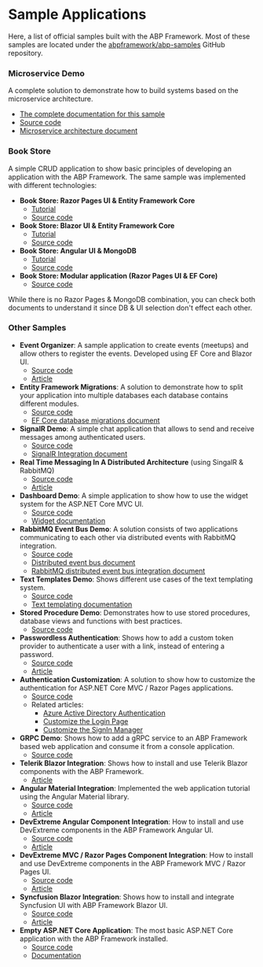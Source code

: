 # Sample Applications

Here, a list of official samples built with the ABP Framework. Most of these samples are located under the [abpframework/abp-samples](https://github.com/abpframework/abp-samples) GitHub repository.

### Microservice Demo

A complete solution to demonstrate how to build systems based on the microservice architecture.

* [The complete documentation for this sample](Microservice-Demo.md)
* [Source code](https://github.com/abpframework/abp-samples/tree/master/MicroserviceDemo)
* [Microservice architecture document](../Microservice-Architecture.md)

### Book Store

A simple CRUD application to show basic principles of developing an application with the ABP Framework. The same sample was implemented with different technologies:

* **Book Store: Razor Pages UI & Entity Framework Core**
  * [Tutorial](https://docs.abp.io/en/abp/latest/Tutorials/Part-1?UI=MVC&DB=EF)
  * [Source code](https://github.com/abpframework/abp-samples/tree/master/BookStore-Mvc-EfCore)
* **Book Store: Blazor UI & Entity Framework Core**
  * [Tutorial](https://docs.abp.io/en/abp/latest/Tutorials/Part-1?UI=Blazor&DB=EF)
  * [Source code](https://github.com/abpframework/abp-samples/tree/master/BookStore-Blazor-EfCore)
* **Book Store: Angular UI & MongoDB**
  * [Tutorial](https://docs.abp.io/en/abp/latest/Tutorials/Part-1?UI=NG&DB=Mongo)
  * [Source code](https://github.com/abpframework/abp-samples/tree/master/BookStore-Angular-MongoDb)
* **Book Store: Modular application (Razor Pages UI & EF Core)**
  * [Source code](https://github.com/abpframework/abp-samples/tree/master/BookStore-Modular)

While there is no Razor Pages & MongoDB combination, you can check both documents to understand it since DB & UI selection don't effect each other.

### Other Samples

* **Event Organizer**: A sample application to create events (meetups) and allow others to register the events. Developed using EF Core and Blazor UI.
  * [Source code](https://github.com/abpframework/abp-samples/tree/master/EventOrganizer)
  * [Article](https://community.abp.io/articles/creating-an-event-organizer-application-with-the-blazor-ui-wbe0sf2z)
* **Entity Framework Migrations**: A solution to demonstrate how to split your application into multiple databases each database contains different modules.
  * [Source code](https://github.com/abpframework/abp-samples/tree/master/EfCoreMigrationDemo)
  * [EF Core database migrations document](../Entity-Framework-Core-Migrations.md)
* **SignalR Demo**: A simple chat application that allows to send and receive messages among authenticated users.
  * [Source code](https://github.com/abpframework/abp-samples/tree/master/SignalRDemo)
  * [SignalR Integration document](../SignalR-Integration.md)
* **Real Time Messaging In A Distributed Architecture** (using SingalR & RabbitMQ)
  * [Source code](https://github.com/abpframework/abp-samples/tree/master/SignalRTieredDemo)
  * [Article](https://community.abp.io/articles/real-time-messaging-in-a-distributed-architecture-using-abp-framework-singalr-rabbitmq-daf47e17)
* **Dashboard Demo**: A simple application to show how to use the widget system for the ASP.NET Core MVC UI.
  * [Source code](https://github.com/abpframework/abp-samples/tree/master/DashboardDemo)
  * [Widget documentation](../UI/AspNetCore/Widgets.md)
* **RabbitMQ Event Bus Demo**: A solution consists of two applications communicating to each other via distributed events with RabbitMQ integration.
  * [Source code](https://github.com/abpframework/abp-samples/tree/master/RabbitMqEventBus)
  * [Distributed event bus document](../Distributed-Event-Bus.md)
  * [RabbitMQ distributed event bus integration document](../Distributed-Event-Bus-RabbitMQ-Integration.md)
* **Text Templates Demo**: Shows different use cases of the text templating system.
  * [Source code](https://github.com/abpframework/abp-samples/tree/master/TextTemplateDemo)
  * [Text templating documentation](../Text-Templating.md)
* **Stored Procedure Demo**: Demonstrates how to use stored procedures, database views and functions with best practices.
  * [Source code](https://github.com/abpframework/abp-samples/tree/master/StoredProcedureDemo)
* **Passwordless Authentication**: Shows how to add a custom token provider to authenticate a user with a link, instead of entering a password.
  * [Source code](https://github.com/abpframework/abp-samples/tree/master/PasswordlessAuthentication)
  * [Article](https://community.abp.io/articles/implementing-passwordless-authentication-with-asp.net-core-identity-c25l8koj)
* **Authentication Customization**: A solution to show how to customize the authentication for ASP.NET Core MVC / Razor Pages applications.
  * [Source code](https://github.com/abpframework/abp-samples/tree/master/Authentication-Customization)
  * Related articles:
    * [Azure Active Directory Authentication](https://community.abp.io/articles/how-to-use-the-azure-active-directory-authentication-for-mvc-razor-page-applications-4603b9cf)
    * [Customize the Login Page](https://community.abp.io/articles/how-to-customize-the-login-page-for-mvc-razor-page-applications-9a40f3cd)
    * [Customize the SignIn Manager](https://community.abp.io/articles/how-to-customize-the-signin-manager-3e858753)
* **GRPC Demo**: Shows how to add a gRPC service to an ABP Framework based web application and consume it from a console application.
  * [Source code](https://github.com/abpframework/abp-samples/tree/master/GrpcDemo)
* **Telerik Blazor Integration**: Shows how to install and use Telerik Blazor components with the ABP Framework.
  * [Article](https://community.abp.io/articles/how-to-integrate-the-telerik-blazor-components-to-the-abp-blazor-ui-q8g31abb)
* **Angular Material Integration**: Implemented the web application tutorial using the Angular Material library.
  * [Source code](https://github.com/abpframework/abp-samples/tree/master/AcmeBookStoreAngularMaterial)
  * [Article](https://community.abp.io/articles/using-angular-material-components-with-the-abp-framework-af8ft6t9)
* **DevExtreme Angular Component Integration**: How to install and use DevExtreme components in the ABP Framework Angular UI.
  * [Source code](https://github.com/abpframework/abp-samples/tree/master/DevExtreme-Angular)
  * [Article](https://community.abp.io/articles/using-devextreme-angular-components-with-the-abp-framework-x5nyvj3i)
* **DevExtreme MVC / Razor Pages Component Integration**: How to install and use DevExtreme components in the ABP Framework MVC / Razor Pages UI.
  * [Source code](https://github.com/abpframework/abp-samples/tree/master/DevExtreme-Mvc)
  * [Article](https://community.abp.io/articles/using-devextreme-components-with-the-abp-framework-zb8z7yqv)
* **Syncfusion Blazor Integration**: Shows how to install and integrate Syncfusion UI with ABP Framework Blazor UI.
  * [Source code](https://github.com/abpframework/abp-samples/tree/master/SyncfusionSample)
  * [Article](https://community.abp.io/articles/using-syncfusion-components-with-the-abp-framework-5ccvi8kc)
* **Empty ASP.NET Core Application**: The most basic ASP.NET Core application with the ABP Framework installed.
  * [Source code](https://github.com/abpframework/abp-samples/tree/master/BasicAspNetCoreApplication)
  * [Documentation](../Getting-Started-AspNetCore-Application.md)